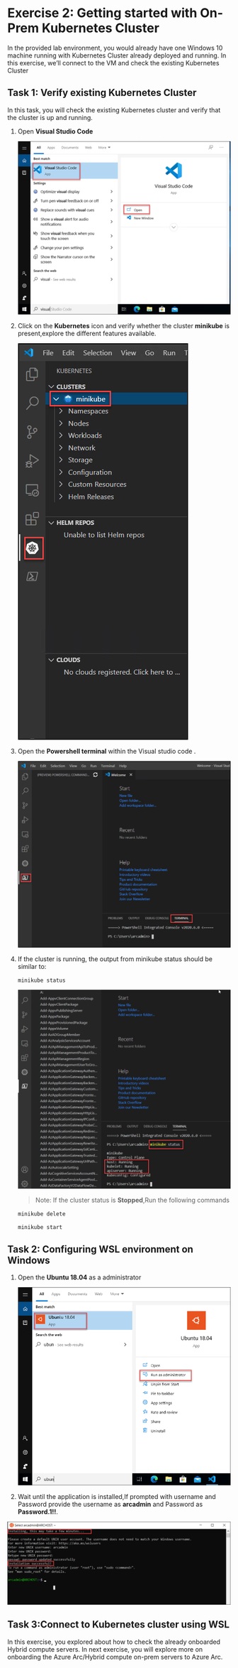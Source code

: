 # Exercise 2: Getting started with On-Prem Kubernetes Cluster
In the provided lab environment, you would already have one Windows 10 machine running with Kubernetes Cluster already deployed and running. In this exercise, we’ll connect to the VM and check the existing Kubernetes Cluster

## Task 1: Verify existing Kubernetes Cluster
In this task, you will check the existing Kubernetes cluster and verify that the cluster is up and running. 

1. Open **Visual Studio Code**

   ![](./images/arc-01.png) 

2. Click on the **Kubernetes** icon and verify whether the cluster **minikube** is present,explore the different features available.
   
   ![](./images/arc-02.png) 
   
3. Open the **Powershell terminal** within the Visual studio code .
    
   ![](./images/arc-03.png) 

4. If the cluster is running, the output from minikube status should be similar to:
   
   ```
   minikube status
   ```
   ![](./images/arc-04.png) 
   
   >Note: If the cluster status is **Stopped**,Run the following commands
   
   ```
   minikube delete
   ```
   
   ```
   minikube start
   ```
## Task 2: Configuring WSL environment on Windows
   
 1. Open the **Ubuntu 18.04** as a administrator
   
    ![](./images/arc-05.png)  
    
 2. Wait until the application is installed,If prompted with username and Password provide the username as **arcadmin** and Password as **Password.1!!**.
 
  ![](./images/arc-06.png) 
  
## Task 3:Connect to Kubernetes cluster using WSL

In this exercise, you explored about how to check the already onboarded Hybrid compute servers. In next exercise, you will explore more on onboarding the Azure Arc/Hybrid compute on-prem servers to Azure Arc.
